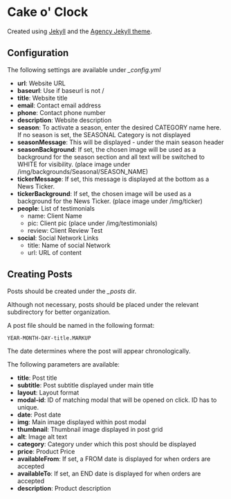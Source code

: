 Cake o' Clock
============

Created using [Jekyll](https://jekyllrb.com/) and the [Agency Jekyll theme](https://github.com/y7kim/agency-jekyll-theme).

Configuration
-------------

The following settings are available under *_config.yml*

- **url**: Website URL
- **baseurl**: Use if baseurl is not /
- **title**: Website title
- **email**: Contact email address
- **phone**: Contact phone number
- **description**: Website description
- **season**: To activate a season, enter the desired CATEGORY name here. If no season is set, the SEASONAL Category is not displayed
- **seasonMessage**: This will be displayed - under the main season header
- **seasonBackground**: If set, the chosen image will be used as a background for the season section and all text will be switched to WHITE for visibility. (place image under /img/backgrounds/Seasonal/SEASON_NAME)
- **tickerMessage**: If set, this message is displayed at the bottom as a News Ticker.
- **tickerBackground**: If set, the chosen image will be used as a background for the News Ticker. (place image under /img/ticker)
- **people**: List of testimonials
    - name: Client Name
    - pic: Client pic (place under /img/testimonials)
    - review: Client Review Test
- **social**: Social Network Links
    - title: Name of social Network
    - url: URL of content

Creating Posts
--------------

Posts should be created under the *_posts* dir. 

Although not necessary, posts should be placed under the relevant subdirectory for better organization.

A post file should be named in the following format:

`YEAR-MONTH-DAY-title.MARKUP`

The date determines where the post will appear chronologically.

The following parameters are available:

- **title**: Post title
- **subtitle**: Post subtitle displayed under main title
- **layout**: Layout format
- **modal-id**: ID of matching modal that will be opened on click. ID has to unique. 
- **date**: Post date
- **img**: Main image displayed within post modal
- **thumbnail**: Thumbnail image displayed in post grid
- **alt**: Image alt text
- **category**: Category under which this post should be displayed
- **price**: Product Price
- **availableFrom**: If set, a FROM date is displayed for when orders are accepted
- **availableTo**: If set, an END date is displayed for when orders are accepted
- **description**: Product description
